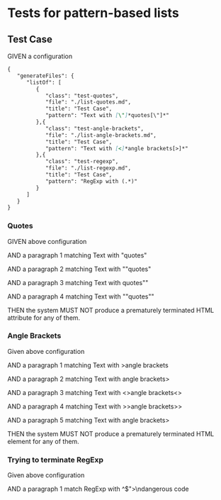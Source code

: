 # Tests for pattern-based lists

## Test Case

GIVEN a configuration

```md
{
   "generateFiles": {
      "listOf": [
         {
            "class": "test-quotes",
            "file": "./list-quotes.md",
            "title": "Test Case",
            "pattern": "Text with [\"]*quotes[\"]*"
         },{
            "class": "test-angle-brackets",
            "file": "./list-angle-brackets.md",
            "title": "Test Case",
            "pattern": "Text with [<]*angle brackets[>]*"
         },{
            "class": "test-regexp",
            "file": "./list-regexp.md",
            "title": "Test Case",
            "pattern": "RegExp with (.*)"
         }
      ]
   }
}
```

### Quotes

GIVEN above configuration

AND a paragraph 1 matching Text with "quotes"

AND a paragraph 2 matching Text with ""quotes"

AND a paragraph 3 matching Text with quotes""

AND a paragraph 4 matching Text with "\"quotes"\"

THEN the system MUST NOT produce a prematurely terminated HTML attribute for any of them.

### Angle Brackets

Given above configuration

AND a paragraph 1 matching Text with >angle brackets

AND a paragraph 2 matching Text with angle brackets>

AND a paragraph 3 matching Text with <>angle brackets<>

AND a paragraph 4 matching Text with >>angle brackets>>

AND a paragraph 5 matching Text with angle brackets>

THEN the system MUST NOT produce a prematurely terminated HTML element for any of them.

### Trying to terminate RegExp

Given above configuration

AND a paragraph 1 match RegExp with ^$"><script>window.alert()</script>\ndangerous code
